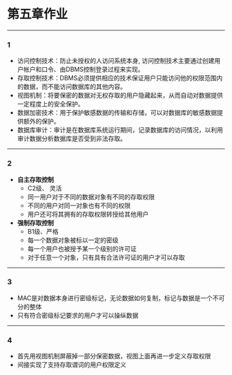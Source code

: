 # 第五章作业

---

### 1
- 访问控制技术：防止未授权的人访问系统本身, 访问控制技术主要通过创建用户帐户和口令、由DBMS控制登录过程来实现。
- 存取控制技术：DBMS必须提供相应的技术保证用户只能访问他的权限范围内的数据，而不能访问数据库的其他内容。
- 视图机制：将要保密的数据对无权存取的用户隐藏起来，从而自动对数据提供一定程度上的安全保护。
- 数据加密技术：用于保护敏感数据的传输和存储，可以对数据库的敏感数据提供额外的保护。
- 数据库审计：审计是在数据库系统运行期间，记录数据库的访问情况，以利用审计数据分析数据库是否受到非法存取。

---

### 2
- **自主存取控制**
    - C2级、 灵活
    - 同一用户对于不同的数据对象有不同的存取权限
    - 不同的用户对同一对象也有不同的权限
    - 用户还可将其拥有的存取权限转授给其他用户
- **强制存取控制**
    - B1级、严格
    - 每一个数据对象被标以一定的密级
    - 每一个用户也被授予某一个级别的许可证
    - 对于任意一个对象，只有具有合法许可证的用户才可以存取

---

### 3
- MAC是对数据本身进行密级标记，无论数据如何复制，标记与数据是一个不可分的整体
- 只有符合密级标记要求的用户才可以操纵数据

---

### 4
- 首先用视图机制屏蔽掉一部分保密数据，视图上面再进一步定义存取权限
- 间接实现了支持存取谓词的用户权限定义
 